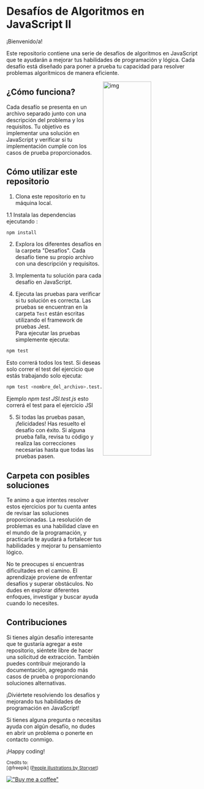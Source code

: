 # Desafíos de Algoritmos en JavaScript II

¡Bienvenido/a!

Este repositorio contiene una serie de desafíos de algoritmos en JavaScript que te ayudarán a mejorar tus habilidades de programación y lógica. Cada desafío está diseñado para poner a prueba tu capacidad para resolver problemas algorítmicos de manera eficiente.

<img align="right" alt="img" src="https://raw.githubusercontent.com/programador5781/challengeDb/main/Team%20goals-pana.png" width="50%" height="auto" />

## ¿Cómo funciona?

Cada desafío se presenta en un archivo separado junto con una descripción del problema y los requisitos. Tu objetivo es implementar una solución en JavaScript y verificar si tu implementación cumple con los casos de prueba proporcionados.


## Cómo utilizar este repositorio

1. Clona este repositorio en tu máquina local.

1.1 Instala las dependencias ejecutando :

```bash
npm install
```

2. Explora los diferentes desafíos en la carpeta "Desafíos". Cada desafío tiene su propio archivo con una descripción y requisitos.

3. Implementa tu solución para cada desafío en JavaScript.

4. Ejecuta las pruebas para verificar si tu solución es correcta. Las pruebas se encuentran en la carpeta `Test`  están escritas utilizando el framework de pruebas Jest.  
Para ejecutar las pruebas simplemente ejecuta:  

```bash
npm test
```

Esto correrá todos los test. Si deseas solo correr el test del ejercicio que estás trabajando solo ejecuta:  

```bash
npm test <nombre_del_archivo>.test.js
```

Ejemplo *npm test JSI.test.js* esto correrá el test para el ejercicio JSI

5. Si todas las pruebas pasan, ¡felicidades! Has resuelto el desafío con éxito. Si alguna prueba falla, revisa tu código y realiza las correcciones necesarias hasta que todas las pruebas pasen.

## Carpeta con posibles soluciones  

Te animo a que intentes resolver estos ejercicios por tu cuenta antes de revisar las soluciones proporcionadas. La resolución de problemas es una habilidad clave en el mundo de la programación, y practicarla te ayudará a fortalecer tus habilidades y mejorar tu pensamiento lógico.

No te preocupes si encuentras dificultades en el camino. El aprendizaje proviene de enfrentar desafíos y superar obstáculos. No dudes en explorar diferentes enfoques, investigar y buscar ayuda cuando lo necesites.

## Contribuciones

Si tienes algún desafío interesante que te gustaría agregar a este repositorio, siéntete libre de hacer una solicitud de extracción. También puedes contribuir mejorando la documentación, agregando más casos de prueba o proporcionando soluciones alternativas.

¡Diviértete resolviendo los desafíos y mejorando tus habilidades de programación en JavaScript!

Si tienes alguna pregunta o necesitas ayuda con algún desafío, no dudes en abrir un problema o ponerte en contacto conmigo. 

¡Happy coding!

<sub>Credits to: <br/>[@freepik]
(<a href="https://storyset.com/people">People illustrations by Storyset</a>)</sub>

[!["Buy me a coffee"](https://www.buymeacoffee.com/assets/img/custom_images/orange_img.png)](https://www.buymeacoffee.com/programador5781)